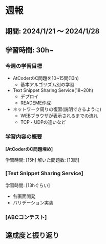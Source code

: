 # 週報

## 期間: 2024/1/21 ～ 2024/1/28

## 学習時間: 30h~

### 今週の学習目標
- AtCoderのC問題を10~15問(13h)
  - 基本アルゴリズム別の学習
- Text Snippet Sharing Service(18~20h)
  - デプロイ
  - READEME作成
- ネットワーク周りの復習(説明できるように)
  - WEBブラウザが表示されるまでの流れ
  - TCP・UDPの違いなど
  
### 学習内容の概要
**[AtCoderのC問題埋め]**

学習時間: [15h]
解いた問題数: [13問]



### [Text Snippet Sharing Service]

学習時間: [13hぐらい]
- 各画面開発
- バリデーション実装

### [ABCコンテスト]



## 達成度と振り返り


